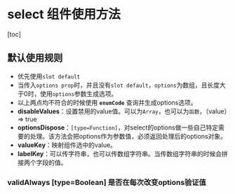 # select 组件使用方法

[toc]

## 默认使用规则

* 优先使用`slot default`
* 当传入`options prop`时，并且没有`slot default`，`options`为数组，且长度大于0时，使用`options`参数生成选项。
* 以上两点均不符合的时候使用 **`enumCode`** 查询并生成options选项。
* **disableValues**：设置禁用的value值。可以为`Array`，也可以为`函数`，（value）=> true
* **optionsDispose**：`[type=Function]`，对select的options做一些自己特定需要的处理。该方法会把options作为参数值，必须返回处理后的options对象。
* **valueKey**：映射组件选中的value。
* **labelKey**：可以传字符串，也可以传数组字符串。当传数组字符串的时候会拼接两个字段的值。
### validAlways [type=Boolean] 是否在每次改变options验证值
